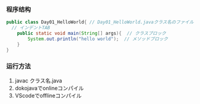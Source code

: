 ### 程序结构

```java
public class Day01_HelloWorld{ // Day01_HelloWorld.javaクラス名のファイル
  // インデントTAB
	public static void main(String[] args){  // クラスブロック
		System.out.println("hello world");  // メソッドブロック
	}
}
```

### 运行方法
1. javac クラス名.java
2. dokojavaでonlineコンパイル
3. VScodeでofflineコンパイル
